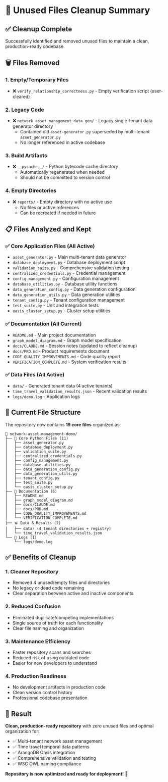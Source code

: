 # 🧹 Unused Files Cleanup Summary

## ✅ Cleanup Complete

Successfully identified and removed unused files to maintain a clean, production-ready codebase.

## 🗑️ Files Removed

### **1. Empty/Temporary Files**
- ❌ `verify_relationship_correctness.py` - Empty verification script (user-cleared)

### **2. Legacy Code**
- ❌ `network_asset_management_data_gen/` - Legacy single-tenant data generator directory
  - Contained old `asset-generator.py` superseded by multi-tenant `asset_generator.py`
  - No longer referenced in active codebase

### **3. Build Artifacts**
- ❌ `__pycache__/` - Python bytecode cache directory
  - Automatically regenerated when needed
  - Should not be committed to version control

### **4. Empty Directories**
- ❌ `reports/` - Empty directory with no active use
  - No files or active references
  - Can be recreated if needed in future

## 📋 Files Analyzed and Kept

### **✅ Core Application Files** (All Active)
- `asset_generator.py` - Main multi-tenant data generator
- `database_deployment.py` - Database deployment script  
- `validation_suite.py` - Comprehensive validation testing
- `centralized_credentials.py` - Credential management
- `config_management.py` - Configuration management
- `database_utilities.py` - Database utility functions
- `data_generation_config.py` - Data generation configuration
- `data_generation_utils.py` - Data generation utilities
- `tenant_config.py` - Tenant configuration management
- `test_suite.py` - Unit and integration tests
- `oasis_cluster_setup.py` - Cluster setup utilities

### **✅ Documentation** (All Current)
- `README.md` - Main project documentation
- `graph_model_diagram.md` - Graph model specification
- `docs/CLAUDE.md` - Session notes (updated to reflect cleanup)
- `docs/PRD.md` - Product requirements document
- `CODE_QUALITY_IMPROVEMENTS.md` - Code quality report
- `VERIFICATION_COMPLETE.md` - System verification results

### **✅ Data Files** (All Active)
- `data/` - Generated tenant data (4 active tenants)
- `time_travel_validation_results.json` - Recent validation results
- `logs/demo.log` - Application logs

## 🎯 Current File Structure

The repository now contains **19 core files** organized as:

```
📁 network-asset-management-demo/
├── 🐍 Core Python Files (11)
│   ├── asset_generator.py
│   ├── database_deployment.py  
│   ├── validation_suite.py
│   ├── centralized_credentials.py
│   ├── config_management.py
│   ├── database_utilities.py
│   ├── data_generation_config.py
│   ├── data_generation_utils.py
│   ├── tenant_config.py
│   ├── test_suite.py
│   └── oasis_cluster_setup.py
├── 📄 Documentation (6)
│   ├── README.md
│   ├── graph_model_diagram.md
│   ├── docs/CLAUDE.md
│   ├── docs/PRD.md  
│   ├── CODE_QUALITY_IMPROVEMENTS.md
│   └── VERIFICATION_COMPLETE.md
├── 📊 Data & Results (2)
│   ├── data/ (4 tenant directories + registry)
│   └── time_travel_validation_results.json
└── 📝 Logs (1)
    └── logs/demo.log
```

## ✅ Benefits of Cleanup

### **1. Cleaner Repository**
- Removed 4 unused/empty files and directories
- No legacy or dead code remaining
- Clear separation between active and inactive components

### **2. Reduced Confusion**
- Eliminated duplicate/competing implementations
- Single source of truth for each functionality
- Clear file naming and organization

### **3. Maintenance Efficiency**
- Faster repository scans and searches
- Reduced risk of using outdated code
- Easier for new developers to understand

### **4. Production Readiness**
- No development artifacts in production code
- Clean version control history
- Professional codebase presentation

## 🎉 Result

**Clean, production-ready repository** with zero unused files and optimal organization for:
- ✅ Multi-tenant network asset management
- ✅ Time travel temporal data patterns  
- ✅ ArangoDB Oasis integration
- ✅ Comprehensive validation and testing
- ✅ W3C OWL naming compliance

**Repository is now optimized and ready for deployment!** 🚀

